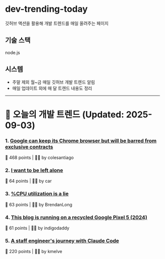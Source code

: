 # dev-trending-today
깃허브 액션을 활용해 개발 트렌드를 매일 올려주는 페이지

## 기술 스택
node.js
## 시스템
- 주말 제외 월~금 매일 깃허브 개발 트렌드 알림
- 매일 업데이트 외에 매 달 트렌드 내용도 정리
---

# 📰 오늘의 개발 트렌드 (Updated: 2025-09-03)

### 1. [Google can keep its Chrome browser but will be barred from exclusive contracts](https://www.cnbc.com/2025/09/02/google-antitrust-search-ruling.html)
💬 468 points | 🧑‍💻 by colesantiago

### 2. [I want to be left alone](https://blog.ctms.me/posts/2024-07-26-i-want-to-be-left-alone/)
💬 64 points | 🧑‍💻 by car

### 3. [%CPU utilization is a lie](https://www.brendanlong.com/cpu-utilization-is-a-lie.html)
💬 63 points | 🧑‍💻 by BrendanLong

### 4. [This blog is running on a recycled Google Pixel 5 (2024)](https://blog.ctms.me/posts/2024-08-29-running-this-blog-on-a-pixel-5/)
💬 61 points | 🧑‍💻 by indigodaddy

### 5. [A staff engineer's journey with Claude Code](https://www.sanity.io/blog/first-attempt-will-be-95-garbage)
💬 220 points | 🧑‍💻 by kmelve

